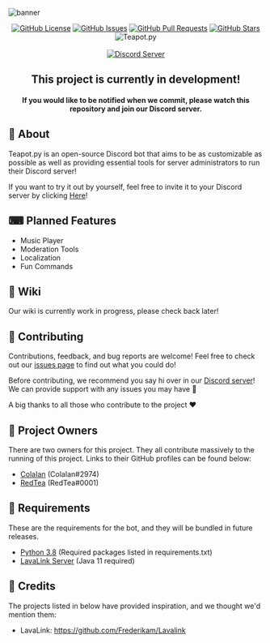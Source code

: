![banner](https://user-images.githubusercontent.com/43201383/72987537-89830a80-3e25-11ea-95ef-ecfa0afcff7e.png)

<p align="center">
    <a href="https://github.com/RedCokeDevelopment/Teapot.py/blob/master/LICENSE"><img src="https://img.shields.io/github/license/redcokedevelopment/teapot.py.svg?style=flat-square" alt="GitHub License"></a>
    <a href="https://github.com/RedCokeDevelopment/Teapot.py/issues"><img src="https://img.shields.io/github/issues/redcokedevelopment/teapot.py.svg?color=purple&style=flat-square" alt="GitHub Issues"></a>
    <a href="https://github.com/RedCokeDevelopment/Teapot.py/pulls"><img src="https://img.shields.io/github/issues-pr/redcokedevelopment/teapot.py.svg?color=purple&style=flat-square" alt="GitHub Pull Requests"></a>
    <a href="https://github.com/RedCokeDevelopment/Teapot.py/stargazers"><img src="https://img.shields.io/github/stars/redcokedevelopment/teapot.py.svg?style=flat-square" alt="GitHub Stars"></a>
   <img src="https://github.com/RedCokeDevelopment/Teapot.py/workflows/Teapot.py/badge.svg" alt="Teapot.py">
    <br><br>
    <a href="https://discord.gg/7BRGs6F"><img src="https://discordapp.com/api/guilds/667714189254459414/widget.png?style=banner3" alt="Discord Server"></a>
</p>

<h2 align="center">
    This project is currently in development!<br>
</h2>
<h4 align="center">
    If you would like to be notified when we commit, please watch this repository and join our Discord server.
</h4>


## 👋 About

Teapot.py is an open-source Discord bot that aims to be as customizable as possible as well as providing essential tools for server administrators to run their Discord server!

If you want to try it out by yourself, feel free to invite it to your Discord server by clicking [Here](https://discordapp.com/oauth2/authorize?client_id=669880564270104586&permissions=8&scope=bot)!

## ⌨ Planned Features
- Music Player
- Moderation Tools
- Localization
- Fun Commands


## 📖 Wiki

Our wiki is currently work in progress, please check back later!

## 🤝 Contributing
Contributions, feedback, and bug reports are welcome! Feel free to check out our [issues page](https://github.com/RedCokeDevelopment/Teapot.py/issues) to find out what you could do!

Before contributing, we recommend you say hi over in our [Discord server](https://discord.gg/7BRGs6F)! We can provide support with any issues you may have 🙂

A big thanks to all those who contribute to the project ❤

## 💼 Project Owners 
There are two owners for this project. They all contribute massively to the running of this project. Links to their GitHub profiles can be found below:

- [ColaIan](https://github.com/ColaIan) (ColaIan#2974)
- [RedTea](https://github.com/RedTeaDev) (RedTea#0001)

## 📜 Requirements
These are the requirements for the bot, and they will be bundled in future releases.

- [Python 3.8](https://www.python.org/downloads/release/python-382/) (Required packages listed in requirements.txt)
- [LavaLink Server](https://github.com/freyacodes/lavalinkk) (Java 11 required)

## 💛 Credits
The projects listed in below have provided inspiration, and we thought we'd mention them:

- LavaLink: https://github.com/Frederikam/Lavalink
